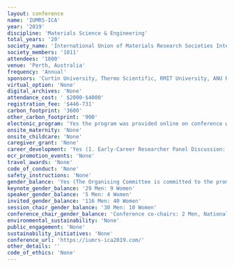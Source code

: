 ```yaml
---
layout: conference 
name: 'IUMRS-ICA'
year: '2019'
discipline: 'Materials Science & Engineering'
total_years: '20'
society_name: 'International Union of Materials Research Societies International'
society_members: '1011'
attendees: '1800'
venue: 'Perth, Australia'
frequency: 'Annual'
sponsors: 'Curtin University, Thermo Scientific, RMIT University, ANU Research School of Physics and Engineering and College of Engineering and Computer Science, IFM, ANFF, Australian Nanotechnology Network, Microscopy Australia, Materials, Australian Academy of Science, NPI Lasers, metals, Qantas Airline, Materials Research Society Singapore, Perth Convention Bureau, Perth Convention and Exhibition Centre'
virtual_option: 'None'
digital_archives: 'None'
attendance_cost: ' $2000-$4000'
registration_fee: '$446-731'
carbon_footprint: '3600'
other_carbon_footprint: '900'
electonic_program: 'Yes the program was provided online on conference website.'
onsite_maternity: 'None'
onsite_childcare: 'None'
caregiver_grant: 'None'
career_development: 'Yes (1. Early-Career Researcher Panel Discussion: Academic Career Pathways.  2. Scientific Writing Workshop.  3.Lunchtime session: Meet The Editors)'
ecr_promotion_events: 'None'
travel_awards: 'None'
code_of_conduct: 'None'
safety_instructions: 'None'
gender_balance: 'Yes (The Organising Committee is committed to the promotion of equity and recognition of diversity at the IUMRS International Conference in Asia. Our aim is to provide an environment that fosters fairness, equity, and respect for social and cultural diversity, and that is free from unlawful Discrimination, Bullying, Harassment, Vilification and Victimisation. We strive to offer equal opportunities for participation in all aspects of the Conference with a minimum of 30percent of all plenary, keynote and invited speakers to be female, as well as session chairs and our own organising committees. Our goals to increase diversity include: – To encourage individual differences to be valued at all levels; – To generate awareness of diversity, inclusivity, accessibility and transparency issues. – To develop targets around diversity to be embedded across all IUMRS-ICA activities; – To ensure activities and targets to improve diversity, inclusivity, accessibility and transparency are initiated, led and monitored. We encourage any attendee to make contact if they require family-friendly measures so that we can facilitate their availability. In developing our gender balance policy we were influenced by the following articles: The Lorne Protein conference article on the Women in Science Australia webpage (link to https://womeninscienceaust.org/2015/11/15/achieving-gender-balance-in-less-than-3-years/), and the “Ten Simple Rules to Achieve Conference Speaker Gender Balance” (link to https://www.ncbi.nlm.nih.gov/pmc/articles/PMC4238945/).) see full statement here: https://iumrs-ica2019.com/equity-diversity-policy/'
keynote_gender_balance: '29 Men: 9 Women'
speaker_gender_balance: '5 Men: 4 Women'
invited_gender_balance: '116 Men: 40 Women'
session_chair_gender_balance: '30 Men: 10 Women'
conference_chair_gender_balance: 'Conference co-chairs: 2 Men, National Organising Committee: 8 Men : 7 Women'
environmental_sustainability: 'None'
public_engagement: 'None'
sustainability_initiatives: 'None'
conference_url: 'https://iumrs-ica2019.com/'
other_details: ''
code_of_ethics: 'None'
---
```

